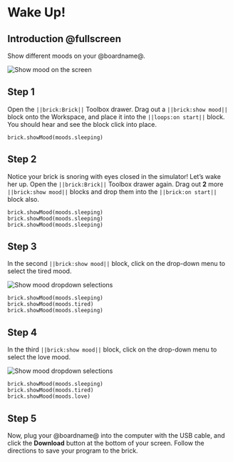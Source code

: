 # Wake Up!

## Introduction @fullscreen

Show different moods on your @boardname@.

![Show mood on the screen](/static/tutorials/wake-up/show-mood.gif)

## Step 1

Open the ``||brick:Brick||`` Toolbox drawer. Drag out a ``||brick:show mood||`` block onto the Workspace, and place it into the ``||loops:on start||`` block. You should hear and see the block click into place. 

```blocks
brick.showMood(moods.sleeping)
```

## Step 2

Notice your brick is snoring with eyes closed in the simulator! Let’s wake her up. Open the ``||brick:Brick||`` Toolbox drawer again. Drag out **2** more ``||brick:show mood||`` blocks and drop them into the ``||brick:on start||`` block also.

```blocks
brick.showMood(moods.sleeping) 
brick.showMood(moods.sleeping) 
brick.showMood(moods.sleeping) 
```

## Step 3

In the second ``||brick:show mood||`` block, click on the drop-down menu to select the tired mood.
 
![Show mood dropdown selections](/static/tutorials/wake-up/show-mood-dropdown-1.png)

```blocks
brick.showMood(moods.sleeping) 
brick.showMood(moods.tired) 
brick.showMood(moods.sleeping) 
```

## Step 4

In the third ``||brick:show mood||`` block, click on the drop-down menu to select the love mood.  
 
![Show mood dropdown selections](/static/tutorials/wake-up/show-mood-dropdown-2.png)

```blocks
brick.showMood(moods.sleeping) 
brick.showMood(moods.tired) 
brick.showMood(moods.love)
```

## Step 5

Now, plug your @boardname@ into the computer with the USB cable, and click the **Download** button at the bottom of your screen. Follow the directions to save your program to the brick.
 